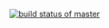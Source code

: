 
[![build status of master](https://travis-ci.org/sprabhu5/HW04.png?branch=HW05a_Mocking)](https://travis-ci.org/sprabhu5/HW04)
